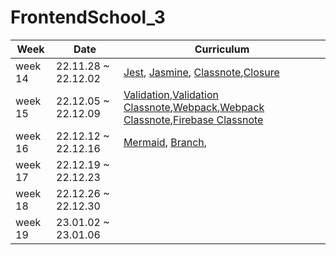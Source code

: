 # FrontendSchool_3

| Week    |Date                |Curriculum                                                                   | 
|---------|--------------------|-----------------------------------------------------------------------------|
| week 14 | 22.11.28 ~ 22.12.02| [Jest](https://github.com/loafcheck/FrontendSchool_3/tree/main/TDD_Jest), [Jasmine](https://github.com/loafcheck/FrontendSchool_3/tree/main/jasmine), [Classnote](https://docs.google.com/document/d/1j9ICt3PpD9MyTP3Yq4r4g9xX4UUGUHMua-JbNMnNnF8/edit),[Closure](https://docs.google.com/document/d/1j9ICt3PpD9MyTP3Yq4r4g9xX4UUGUHMua-JbNMnNnF8/edit)|
| week 15 | 22.12.05 ~ 22.12.09| [Validation](https://github.com/loafcheck/FrontendSchool_3/tree/main/validation),[Validation Classnote](https://docs.google.com/document/d/1AvPexlpGH8Z3gVs-d2ouyTWGHK352N0lQNtJxY4O0qE/edit),[Webpack](https://github.com/loafcheck/WebpackTest.git),[Webpack Classnote](https://docs.google.com/document/d/1R8wVvpxdHXJ4o-4h5m1p36j39ZJUqf3GuyirYj9hM38/edit#),[Firebase Classnote](https://docs.google.com/document/d/1R8wVvpxdHXJ4o-4h5m1p36j39ZJUqf3GuyirYj9hM38/edit#)|
| week 16 | 22.12.12 ~ 22.12.16|[Mermaid](https://github.com/loafcheck/Mermaid/blob/main/README.md), [Branch](https://github.com/loafcheck/branchtest),| 
| week 17 | 22.12.19 ~ 22.12.23|  | 
| week 18 | 22.12.26 ~ 22.12.30|  | 
| week 19 | 23.01.02 ~ 23.01.06|  | 

